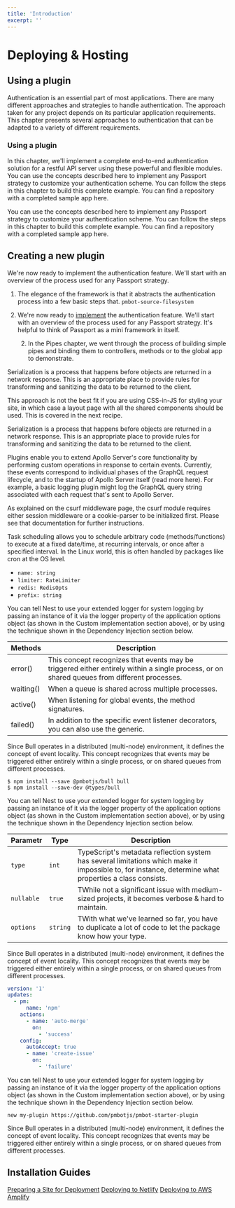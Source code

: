 ```yaml
---
title: 'Introduction'
excerpt: ''
---
```


# Deploying & Hosting

<div class="table-of-content"></div>

## Using a plugin

Authentication is an essential part of most applications. There are many different approaches and strategies to handle authentication. The approach taken for any project depends on its particular application requirements. This chapter presents several approaches to authentication that can be adapted to a variety of different requirements.

### Using a plugin

In this chapter, we'll implement a complete end-to-end authentication solution for a restful API server using these powerful and flexible modules. You can use the concepts described here to implement any Passport strategy to customize your authentication scheme. You can follow the steps in this chapter to build this complete example. You can find a repository with a completed sample app here.

You can use the concepts described here to implement any Passport strategy to customize your authentication scheme. You can follow the steps in this chapter to build this complete example. You can find a repository with a completed sample app here.

## Creating a new plugin

We're now ready to implement the authentication feature. We'll start with an overview of the process used for any Passport strategy.

1. The elegance of the framework is that it abstracts the authentication process into a few basic steps that. `pmbot-source-filesystem`
1. We're now ready to [implement](https://site) the authentication feature. We'll start with an overview of the process used for any Passport strategy. It's helpful to think of Passport as a mini framework in itself.

   2. In the Pipes chapter, we went through the process of building simple pipes and binding them to controllers, methods or to the global app to demonstrate.

Serialization is a process that happens before objects are returned in a network response. This is an appropriate place to provide rules for transforming and sanitizing the data to be returned to the client.

<div class="blockquote">
This approach is not the best fit if you are using CSS-in-JS for styling your site, in which case a layout page with all the shared components should be used. This is covered in the next recipe.
</div>

Serialization is a process that happens before objects are returned in a network response. This is an appropriate place to provide rules for transforming and sanitizing the data to be returned to the client.

Plugins enable you to extend Apollo Server's core functionality by performing custom operations in response to certain events. Currently, these events correspond to individual phases of the GraphQL request lifecycle, and to the startup of Apollo Server itself (read more here). For example, a basic logging plugin might log the GraphQL query string associated with each request that's sent to Apollo Server.

<div class="blockquote" data-props='{ "mod": "warning" }'>
As explained on the csurf middleware page, the csurf module requires either session middleware or a cookie-parser to be initialized first. Please see that documentation for further instructions.
</div>

Task scheduling allows you to schedule arbitrary code (methods/functions) to execute at a fixed date/time, at recurring intervals, or once after a specified interval. In the Linux world, this is often handled by packages like cron at the OS level.

- `name: string`
- `limiter: RateLimiter`
- `redis: RedisOpts`
- `prefix: string`

You can tell Nest to use your extended logger for system logging by passing an instance of it via the logger property of the application options object (as shown in the Custom implementation section above), or by using the technique shown in the Dependency Injection section below.

| Methods   | Description                                                                                                                                 |
| --------- | ------------------------------------------------------------------------------------------------------------------------------------------- |
| error()   | This concept recognizes that events may be triggered either entirely within a single process, or on shared queues from different processes. |
| waiting() | When a queue is shared across multiple processes.                                                                                           |
| active()  | When listening for global events, the method signatures.                                                                                    |
| failed()  | In addition to the specific event listener decorators, you can also use the generic.                                                        |

Since Bull operates in a distributed (multi-node) environment, it defines the concept of event locality. This concept recognizes that events may be triggered either entirely within a single process, or on shared queues from different processes.

<div class="code-group">

```shell
$ npm install --save @pmbotjs/bull bull
$ npm install --save-dev @types/bull
```

</div>

You can tell Nest to use your extended logger for system logging by passing an instance of it via the logger property of the application options object (as shown in the Custom implementation section above), or by using the technique shown in the Dependency Injection section below.

| Parametr   | Type     | Description                                                                                                                                            |
| ---------- | -------- | ------------------------------------------------------------------------------------------------------------------------------------------------------ |
| `type`     | `int`    | TypeScript's metadata reflection system has several limitations which make it impossible to, for instance, determine what properties a class consists. |
| `nullable` | `true`   | TWhile not a significant issue with medium-sized projects, it becomes verbose & hard to maintain.                                                      |
| `options`  | `string` | TWith what we've learned so far, you have to duplicate a lot of code to let the package know how your type.                                            |

Since Bull operates in a distributed (multi-node) environment, it defines the concept of event locality. This concept recognizes that events may be triggered either entirely within a single process, or on shared queues from different processes.

<div class="code-group" data-props='{ "lineNumbers": ["true"] }'>

```yaml
version: '1'
updates:
  - pm:
      name: 'npm'
    actions:
      - name: 'auto-merge'
        on:
          - 'success'
    config:
      autoAccept: true
      - name: 'create-issue'
        on:
          - 'failure'
```

</div>

You can tell Nest to use your extended logger for system logging by passing an instance of it via the logger property of the application options object (as shown in the Custom implementation section above), or by using the technique shown in the Dependency Injection section below.

<div class="code-group" data-props='{ "labels": ["pmbot-config.js"]  }'>

```shell
new my-plugin https://github.com/pmbotjs/pmbot-starter-plugin
```

</div>

Since Bull operates in a distributed (multi-node) environment, it defines the concept of event locality. This concept recognizes that events may be triggered either entirely within a single process, or on shared queues from different processes.

## Installation Guides

<div class="links-block">

[Preparing a Site for Deployment](https://site)
[Deploying to Netlify](https://site)
[Deploying to AWS Amplify](https://site)

</div>
